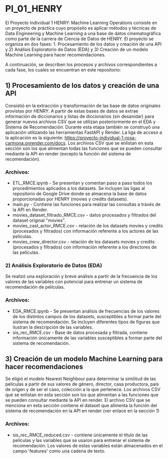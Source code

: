 ﻿# PI_01_HENRY
El Proyecto Individual 1 HENRY: Machine Learning Operations consiste en un proyecto de práctica cuyo propósito es aplicar métodos y técnicas de Data Engineering y Machine Learning a una base de datos cinematográfica como parte de la carrera de Ciencia de Datos de HENRY. El proyecto se organiza en dos fases: 1. Procesamiento de los datos y creación de una API y 2) Análisis Exploratorio de Datos (EDA) y 3) Creación de un modelo Machine Learning para hacer recomendaciones. 

A continuación, se describen los procesos y archivos correspondientes a cada fase, los cuales se encuentran en este repositorio:

## 1) Procesamiento de los datos y creación de una API
Consistió en la extracción y transformación de las base de datos originales provistas por HENRY. A partir de estas bases de datos se extrae información de diccionarios y listas de diccionarios (sin desanidar) para generar nuevos archivos CSV que se utilizan posteriormente en el EDA y Sistema de Recomendación. Durante esta etapa también se construyó una aplicación utilizando las herramientas FastAPI y Render. La liga de acceso a la aplicación es la siguiente: https://proyecto-individual-1-rosa-carmona.onrender.com/docs. Los archivos CSV que se enlistan en esta sección son los que alimentan todas las funciones que se pueden consultar mediante la API en render (excepto la función del sistema de recomendación).

### Archivos:
- ETL_RMCE.ipynb - Se presentan y comentan paso a paso todos los procedimientos aplicados a los datasets. Se incluyen las ligas al repositorio de Google Drive donde se almacena la base de datos proporcionadas por HENRY (movies y credits datasets).
- main.py - Contiene las funciones para realizar las consultas a través de la API en Render.
- movies_dataset_filtrado_RMCE.csv - datos procesados y filtrados del dataset original "movies". 
- movies_cast_actor_RMCE.csv - relación de los datasets movies y credits (procesados y filtrados) con información referente a los actores de las películas.
- movies_crew_director.csv - relación de los datasets movies y credits (procesados y filtrados) con información referente a los directores de las películas.

### 2) Análisis Exploratorio de Datos (EDA)
Se realizó una exploración y breve análisis a partir de la frecuencia de los valores de las variables con potencial para entrenar un sistema de recomendación de películas.

### Archivos:
- EDA_RMCE.ipynb - Se presentan análisis de frecuencias de los valores de los distintos campos de los datasets, susceptibles a formar parte del sistema de recomendación. Se incluyen diferentes tipos de figuras que ilustran la descripción de las variables.
- sis_rec_RMCE.csv - Base de datos procesada y filtrada, contiene información únicamente de las variables susceptibles a formar parte del sistema de recomendación.
  
## 3) Creación de un modelo Machine Learning para hacer recomendaciones
Se eligió el modelo Nearest Neighbour para determinar la similitud de las películas a partir de sus valores de género, director, casa productora, país de origen y de ser el caso, colección a la que pertenece. Los archivos CSV que se enlistan en esta sección son los que alimentan a las funciones que se pueden consultar mediante la API en render. El archivo CSV que se menciona en esta sección contiene el dataset que alimenta la función del sistema de recomendación en la API en render (ver enlace en la sección 1)

### Archivos:
- sis_rec_RMCE_reduced.csv - contiene únicamente el título de las películas y las variables que se usaron para entrenar el sistema de recomendación. Los valores de estas variables están almacenados en el campo 'features' como una cadena de texto.
